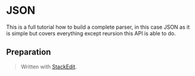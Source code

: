 # JSON
This is a full tutorial how to build a complete parser, in this case JSON as it is simple but covers everything except reursion this API is able to do.
## Preparation


> Written with [StackEdit](https://stackedit.io/).
<!--stackedit_data:
eyJoaXN0b3J5IjpbMTA1MTgyNTg4Ml19
-->
